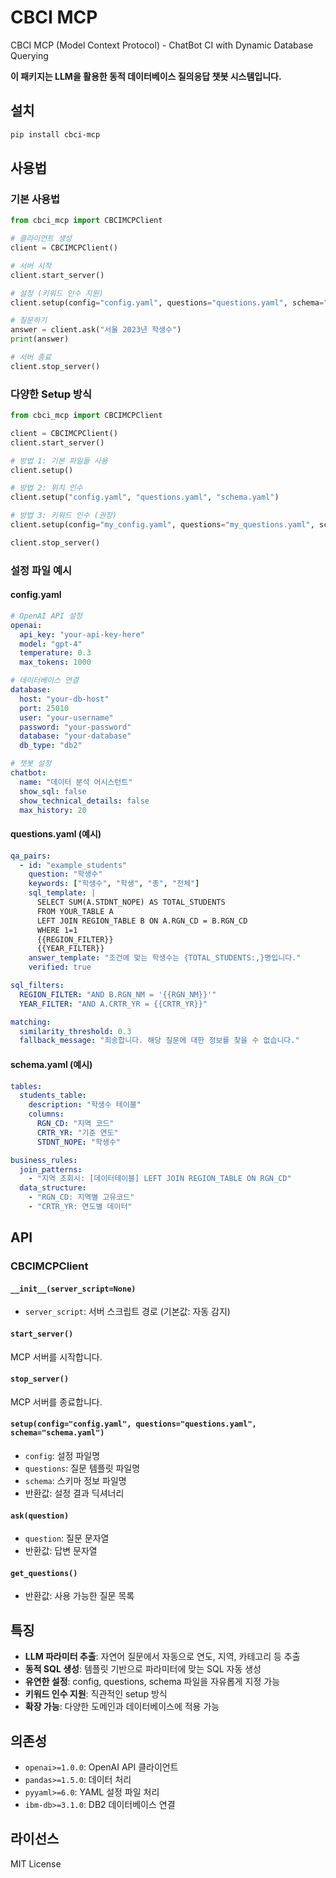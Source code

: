 # CBCI MCP

CBCI MCP (Model Context Protocol) - ChatBot CI with Dynamic Database Querying

**이 패키지는 LLM을 활용한 동적 데이터베이스 질의응답 챗봇 시스템입니다.**

## 설치

```bash
pip install cbci-mcp
```

## 사용법

### 기본 사용법

```python
from cbci_mcp import CBCIMCPClient

# 클라이언트 생성
client = CBCIMCPClient()

# 서버 시작
client.start_server()

# 설정 (키워드 인수 지원)
client.setup(config="config.yaml", questions="questions.yaml", schema="schema.yaml")

# 질문하기
answer = client.ask("서울 2023년 학생수")
print(answer)

# 서버 종료
client.stop_server()
```

### 다양한 Setup 방식

```python
from cbci_mcp import CBCIMCPClient

client = CBCIMCPClient()
client.start_server()

# 방법 1: 기본 파일들 사용
client.setup()

# 방법 2: 위치 인수
client.setup("config.yaml", "questions.yaml", "schema.yaml")

# 방법 3: 키워드 인수 (권장)
client.setup(config="my_config.yaml", questions="my_questions.yaml", schema="my_schema.yaml")

client.stop_server()
```

### 설정 파일 예시

#### config.yaml
```yaml
# OpenAI API 설정
openai:
  api_key: "your-api-key-here"
  model: "gpt-4"
  temperature: 0.3
  max_tokens: 1000

# 데이터베이스 연결
database:
  host: "your-db-host"
  port: 25010
  user: "your-username"
  password: "your-password"
  database: "your-database"
  db_type: "db2"

# 챗봇 설정
chatbot:
  name: "데이터 분석 어시스턴트"
  show_sql: false
  show_technical_details: false
  max_history: 20
```

#### questions.yaml (예시)
```yaml
qa_pairs:
  - id: "example_students"
    question: "학생수"
    keywords: ["학생수", "학생", "총", "전체"]
    sql_template: |
      SELECT SUM(A.STDNT_NOPE) AS TOTAL_STUDENTS 
      FROM YOUR_TABLE A 
      LEFT JOIN REGION_TABLE B ON A.RGN_CD = B.RGN_CD 
      WHERE 1=1
      {{REGION_FILTER}}
      {{YEAR_FILTER}}
    answer_template: "조건에 맞는 학생수는 {TOTAL_STUDENTS:,}명입니다."
    verified: true

sql_filters:
  REGION_FILTER: "AND B.RGN_NM = '{{RGN_NM}}'"
  YEAR_FILTER: "AND A.CRTR_YR = {{CRTR_YR}}"

matching:
  similarity_threshold: 0.3
  fallback_message: "죄송합니다. 해당 질문에 대한 정보를 찾을 수 없습니다."
```

#### schema.yaml (예시)
```yaml
tables:
  students_table:
    description: "학생수 테이블"
    columns:
      RGN_CD: "지역 코드"
      CRTR_YR: "기준 연도"
      STDNT_NOPE: "학생수"

business_rules:
  join_patterns:
    - "지역 조회시: [데이터테이블] LEFT JOIN REGION_TABLE ON RGN_CD"
  data_structure:
    - "RGN_CD: 지역별 고유코드"
    - "CRTR_YR: 연도별 데이터"
```

## API

### CBCIMCPClient

#### `__init__(server_script=None)`
- `server_script`: 서버 스크립트 경로 (기본값: 자동 감지)

#### `start_server()`
MCP 서버를 시작합니다.

#### `stop_server()`
MCP 서버를 종료합니다.

#### `setup(config="config.yaml", questions="questions.yaml", schema="schema.yaml")`
- `config`: 설정 파일명
- `questions`: 질문 템플릿 파일명
- `schema`: 스키마 정보 파일명
- 반환값: 설정 결과 딕셔너리

#### `ask(question)`
- `question`: 질문 문자열
- 반환값: 답변 문자열

#### `get_questions()`
- 반환값: 사용 가능한 질문 목록

## 특징

- **LLM 파라미터 추출**: 자연어 질문에서 자동으로 연도, 지역, 카테고리 등 추출
- **동적 SQL 생성**: 템플릿 기반으로 파라미터에 맞는 SQL 자동 생성
- **유연한 설정**: config, questions, schema 파일을 자유롭게 지정 가능
- **키워드 인수 지원**: 직관적인 setup 방식
- **확장 가능**: 다양한 도메인과 데이터베이스에 적용 가능

## 의존성

- `openai>=1.0.0`: OpenAI API 클라이언트
- `pandas>=1.5.0`: 데이터 처리
- `pyyaml>=6.0`: YAML 설정 파일 처리
- `ibm-db>=3.1.0`: DB2 데이터베이스 연결

## 라이선스

MIT License 